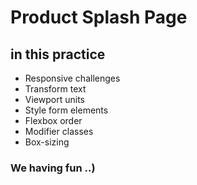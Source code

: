 # Product Splash Page

## in this practice

- Responsive challenges
- Transform text
- Viewport units
- Style form elements
- Flexbox order
- Modifier classes
- Box-sizing

### We having fun ..)